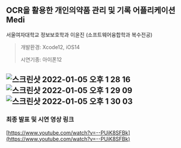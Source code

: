 ## OCR을 활용한 개인의약품 관리 및 기록 어플리케이션 Medi
서울여자대학교 정보보호학과 이윤진 (소프트웨어융합학과 복수전공)
> 개발환경: Xcode12, iOS14 
> 
> 시연기종: 아이폰12
>
![스크린샷 2022-01-05 오후 1 28 16](https://user-images.githubusercontent.com/59593223/148160684-4eea1ecc-af4f-459e-ac78-1031f93de229.png)
![스크린샷 2022-01-05 오후 1 29 09](https://user-images.githubusercontent.com/59593223/148160750-d57ef5f1-2801-46b7-9be5-e1f96cdb9e51.png)
![스크린샷 2022-01-05 오후 1 30 03](https://user-images.githubusercontent.com/59593223/148160854-0e27ae35-2f76-4c15-8c2e-abfd7d3ce47f.png)
---
### 최종 발표 및 시연 영상 링크
[https://www.youtube.com/watch?v=--PUiK8SFBk](https://www.youtube.com/watch?v=--PUiK8SFBk)
